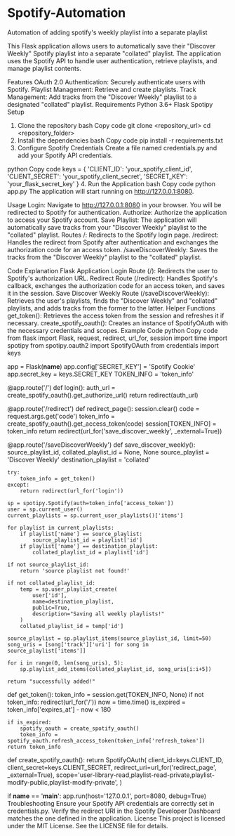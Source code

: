 # Spotify-Automation
Automation of adding spotify's weekly playlist into a separate playlist

This Flask application allows users to automatically save their "Discover Weekly" Spotify playlist into a separate "collated" playlist. The application uses the Spotify API to handle user authentication, retrieve playlists, and manage playlist contents.

Features
OAuth 2.0 Authentication: Securely authenticate users with Spotify.
Playlist Management: Retrieve and create playlists.
Track Management: Add tracks from the "Discover Weekly" playlist to a designated "collated" playlist.
Requirements
Python 3.6+
Flask
Spotipy
Setup
1. Clone the repository
bash
Copy code
git clone <repository_url>
cd <repository_folder>
2. Install the dependencies
bash
Copy code
pip install -r requirements.txt
3. Configure Spotify Credentials
Create a file named credentials.py and add your Spotify API credentials.

python
Copy code
keys = {
    'CLIENT_ID': 'your_spotify_client_id',
    'CLIENT_SECRET': 'your_spotify_client_secret',
    'SECRET_KEY': 'your_flask_secret_key'
}
4. Run the Application
bash
Copy code
python app.py
The application will start running on http://127.0.0.1:8080.

Usage
Login: Navigate to http://127.0.0.1:8080 in your browser. You will be redirected to Spotify for authentication.
Authorize: Authorize the application to access your Spotify account.
Save Playlist: The application will automatically save tracks from your "Discover Weekly" playlist to the "collated" playlist.
Routes
/: Redirects to the Spotify login page.
/redirect: Handles the redirect from Spotify after authentication and exchanges the authorization code for an access token.
/saveDiscoverWeekly: Saves the tracks from the "Discover Weekly" playlist to the "collated" playlist.

Code Explanation
Flask Application
Login Route (/): Redirects the user to Spotify's authorization URL.
Redirect Route (/redirect): Handles Spotify's callback, exchanges the authorization code for an access token, and saves it in the session.
Save Discover Weekly Route (/saveDiscoverWeekly): Retrieves the user's playlists, finds the "Discover Weekly" and "collated" playlists, and adds tracks from the former to the latter.
Helper Functions
get_token(): Retrieves the access token from the session and refreshes it if necessary.
create_spotify_oauth(): Creates an instance of SpotifyOAuth with the necessary credentials and scopes.
Example Code
python
Copy code
from flask import Flask, request, redirect, url_for, session
import time
import spotipy
from spotipy.oauth2 import SpotifyOAuth
from credentials import keys

app = Flask(__name__)
app.config['SECRET_KEY'] = 'Spotify Cookie'
app.secret_key = keys.SECRET_KEY
TOKEN_INFO = 'token_info'

@app.route('/')
def login():
    auth_url = create_spotify_oauth().get_authorize_url()
    return redirect(auth_url)

@app.route('/redirect')
def redirect_page():
    session.clear()
    code = request.args.get('code')
    token_info = create_spotify_oauth().get_access_token(code)
    session[TOKEN_INFO] = token_info
    return redirect(url_for('save_discover_weekly', _external=True))

@app.route('/saveDiscoverWeekly')
def save_discover_weekly():
    source_playlist_id, collated_playlist_id = None, None
    source_playlist = 'Discover Weekly'
    destination_playlist = 'collated'

    try:
        token_info = get_token()
    except:
        return redirect(url_for('login'))

    sp = spotipy.Spotify(auth=token_info['access_token'])
    user = sp.current_user()
    current_playlists = sp.current_user_playlists()['items']

    for playlist in current_playlists:
        if playlist['name'] == source_playlist:
            source_playlist_id = playlist['id']
        if playlist['name'] == destination_playlist:
            collated_playlist_id = playlist['id']

    if not source_playlist_id:
        return 'source playlist not found!'

    if not collated_playlist_id:
        temp = sp.user_playlist_create(
            user['id'],
            name=destination_playlist,
            public=True,
            description="Saving all weekly playlists!"
        )
        collated_playlist_id = temp['id']

    source_playlist = sp.playlist_items(source_playlist_id, limit=50)
    song_uris = [song['track']['uri'] for song in source_playlist['items']]
    
    for i in range(0, len(song_uris), 5):
        sp.playlist_add_items(collated_playlist_id, song_uris[i:i+5])

    return "successfully added!"

def get_token():
    token_info = session.get(TOKEN_INFO, None)
    if not token_info:
        redirect(url_for('/'))
    now = time.time()
    is_expired = token_info['expires_at'] - now < 180

    if is_expired:
        spotify_oauth = create_spotify_oauth()
        token_info = spotify_oauth.refresh_access_token(token_info['refresh_token'])
    return token_info

def create_spotify_oauth():
    return SpotifyOAuth(
        client_id=keys.CLIENT_ID,
        client_secret=keys.CLIENT_SECRET,
        redirect_uri=url_for('redirect_page', _external=True),
        scope='user-library-read,playlist-read-private,playlist-modify-public,playlist-modify-private',
    )

if __name__ == '__main__':
    app.run(host='127.0.0.1', port=8080, debug=True)
Troubleshooting
Ensure your Spotify API credentials are correctly set in credentials.py.
Verify the redirect URI in the Spotify Developer Dashboard matches the one defined in the application.
License
This project is licensed under the MIT License. See the LICENSE file for details.
